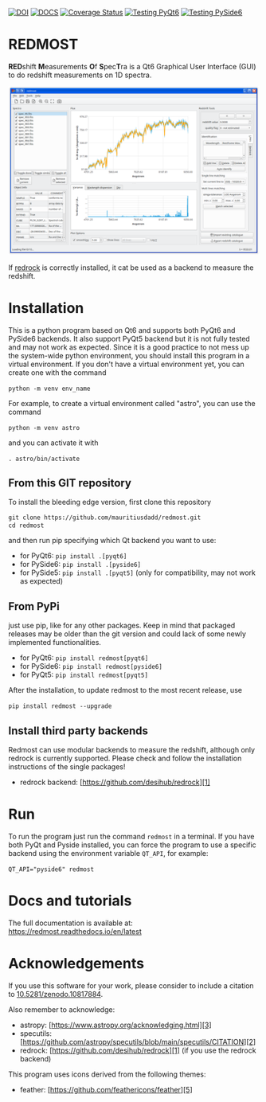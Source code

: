 [![DOI](https://zenodo.org/badge/DOI/10.5281/zenodo.10817885.svg)](https://doi.org/10.5281/zenodo.10817885)
[![DOCS](https://readthedocs.org/projects/redmost/badge/?version=latest)](https://redmost.readthedocs.io/en/latest/) [![Coverage Status](https://coveralls.io/repos/github/mauritiusdadd/redmost/badge.svg?branch=main)](https://coveralls.io/github/mauritiusdadd/redmost?branch=main) [![Testing PyQt6](https://github.com/mauritiusdadd/redmost/actions/workflows/test_linux_pyqt6.yml/badge.svg)](https://github.com/mauritiusdadd/redmost/actions/workflows/test_linux_pyqt6.yml) [![Testing PySide6](https://github.com/mauritiusdadd/redmost/actions/workflows/test_linux_pyside6.yml/badge.svg)](https://github.com/mauritiusdadd/redmost/actions/workflows/test_linux_pyside6.yml)
# REDMOST 

<b>RED</b>shift <b>M</b>easurements <b>O</b>f <b>S</b>pec<b>T</b>ra is a Qt6 Graphical User Interface (GUI) to do redshift measurements on 1D spectra.

![Redmost main window](https://github.com/mauritiusdadd/redmost/blob/main/docs/pics/main_ui_spectrum.png?raw=true)

If [redrock][1] is correctly installed, it cat be used as a backend to measure the redshift.

# Installation

This is a python program based on Qt6 and supports both PyQt6 and PySide6 backends. It also support PyQt5 backend but it is not fully tested and may not work as expected.
Since it is a good practice to not mess up the system-wide python environment, you should install this program in a virtual environment. If you don't have a virtual environment yet, you can create one with the command

```python -m venv env_name```

For example, to create a virtual environment called "astro", you can use the command

```python -m venv astro```

and you can activate it with

```. astro/bin/activate```


## From this GIT repository
To install the bleeding edge version, first clone this repository
 
```
git clone https://github.com/mauritiusdadd/redmost.git
cd redmost
```

and then run pip specifying which Qt backend you want to use:

- for PyQt6: ```pip install .[pyqt6]```
- for PySide6: ```pip install .[pyside6]```
- for PySide5: ```pip install .[pyqt5]``` (only for compatibility, may not work as expected)

## From PyPi

just use pip, like for any other packages. Keep in mind that packaged releases may be older than the git version and could lack of some newly implemented functionalities.

- for PyQt6: ```pip install redmost[pyqt6]```
- for PySide6: ```pip install redmost[pyside6]```
- for PyQt5: ```pip install redmost[pyqt5]```

After the installation, to update redmost to the most recent release, use

```pip install redmost --upgrade```

## Install third party backends

Redmost can use modular backends to measure the redshift, although only redrock is currently supported. Please check and follow the installation instructions of the single packages!

- redrock backend: [https://github.com/desihub/redrock][1]

# Run

To run the program just run the command ```redmost``` in a terminal. If you have both PyQt and Pyside installed, you can force the program to use a specific backend using the environment variable ``QT_API``, for example:

```QT_API="pyside6" redmost```

# Docs and tutorials

The full documentation is available at: https://redmost.readthedocs.io/en/latest

# Acknowledgements

If you use this software for your work, please consider to include a citation to [10.5281/zenodo.10817884][4].

Also remember to acknowledge:

- astropy: [https://www.astropy.org/acknowledging.html][3]
- specutils: [https://github.com/astropy/specutils/blob/main/specutils/CITATION][2]
- redrock: [https://github.com/desihub/redrock][1] (if you use the redrock backend)

This program uses icons derived from the following themes:

- feather: [https://github.com/feathericons/feather][5]

[1]: https://github.com/desihub/redrock
[2]: https://www.astropy.org/acknowledging.html
[3]: https://github.com/astropy/specutils/blob/main/specutils/CITATION
[4]: https://zenodo.org/records/10818017
[5]: https://github.com/feathericons/feather
